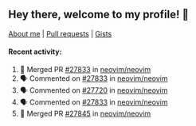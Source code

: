 ## Hey there, welcome to my profile! 👋

[About me](https://seandewar.github.io/)
 | [Pull requests](https://github.com/search?p=1&q=author%3Aseandewar+is%3Apr)
 | [Gists](https://gist.github.com/seandewar)

#### Recent activity:

<!--START_SECTION:activity-->
1. 🎉 Merged PR [#27833](https://github.com/neovim/neovim/pull/27833) in [neovim/neovim](https://github.com/neovim/neovim)
2. 🗣 Commented on [#27833](https://github.com/neovim/neovim/pull/27833#issuecomment-2003631822) in [neovim/neovim](https://github.com/neovim/neovim)
3. 🗣 Commented on [#27720](https://github.com/neovim/neovim/issues/27720#issuecomment-1997146403) in [neovim/neovim](https://github.com/neovim/neovim)
4. 🗣 Commented on [#27833](https://github.com/neovim/neovim/pull/27833#issuecomment-1996229083) in [neovim/neovim](https://github.com/neovim/neovim)
5. 🎉 Merged PR [#27845](https://github.com/neovim/neovim/pull/27845) in [neovim/neovim](https://github.com/neovim/neovim)
<!--END_SECTION:activity-->
